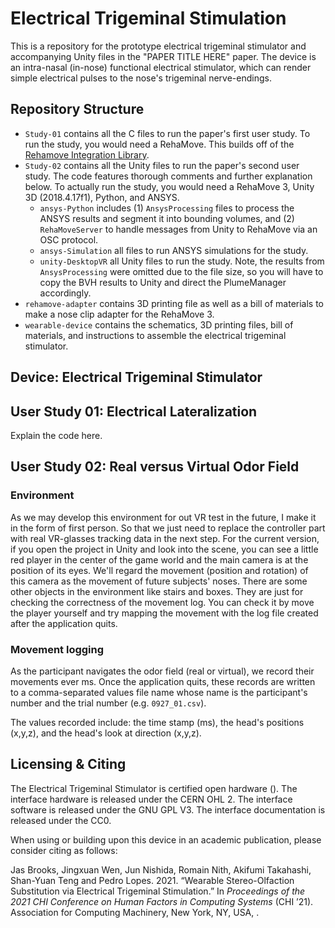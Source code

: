 # Electrical Trigeminal Stimulation

This is a repository for the prototype electrical trigeminal stimulator and accompanying Unity files in the "PAPER TITLE HERE" paper. The device is an intra-nasal (in-nose) functional electrical stimulator, which can render simple electrical pulses to the nose's trigeminal nerve-endings.

## Repository Structure

* `Study-01` contains all the C files to run the paper's first user study. To run the study, you would need a RehaMove. This builds off of the [Rehamove Integration Library](https://github.com/humancomputerintegration/rehamove-integration-lib).
* `Study-02` contains all the Unity files to run the paper's second user study. The code features thorough comments and further explanation below. To actually run the study, you would need a RehaMove 3, Unity 3D (2018.4.17f1), Python, and ANSYS.
  * `ansys-Python` includes (1) `AnsysProcessing` files to process the ANSYS results and segment it into bounding volumes, and (2) `RehaMoveServer` to handle messages from Unity to RehaMove via an OSC protocol.
  * `ansys-Simulation` all files to run ANSYS simulations for the study.
  * `unity-DesktopVR` all Unity files to run the study. Note, the results from `AnsysProcessing` were omitted due to the file size, so you will have to copy the BVH results to Unity and direct the PlumeManager accordingly.
* `rehamove-adapter` contains 3D printing file as well as a bill of materials to make a nose clip adapter for the RehaMove 3.
* `wearable-device` contains the schematics, 3D printing files, bill of materials, and instructions to assemble the electrical trigeminal stimulator.

## Device: Electrical Trigeminal Stimulator



## User Study 01: Electrical Lateralization

Explain the code here.

## User Study 02: Real versus Virtual Odor Field

### Environment

As we may develop this environment for out VR test in the future, I make it in the form of first person. So that we just need to replace the controller part with real VR-glasses tracking data in the next step. For the current version, if you open the project in Unity and look into the scene, you can see a little red player in the center of the game world and the main camera is at the position of its eyes. We'll regard the movement (position and rotation) of this camera as the movement of future subjects' noses. There are some other objects in the environment like stairs and boxes. They are just for checking the correctness of the movement log. You can check it by move the player yourself and try mapping the movement with the log file created after the application quits.

### Movement logging

As the participant navigates the odor field (real or virtual), we record their movements ever <time> ms. Once the application quits, these records are written to a comma-separated values file name whose name is the participant's number and the trial number (e.g. `0927_01.csv`).

The values recorded include: the time stamp (ms), the head's positions (x,y,z), and the head's look at direction (x,y,z).

## Licensing & Citing

The Electrical Trigeminal Stimulator is certified open hardware (<number>). The interface hardware is released under the CERN OHL 2. The interface software is released under the GNU GPL V3. The interface documentation  is released under the CC0.

When using or building upon this device in  an academic publication, please consider citing as follows:

Jas Brooks, Jingxuan Wen, Jun Nishida, Romain Nith, Akifumi Takahashi, Shan-Yuan Teng and Pedro Lopes. 2021. “Wearable Stereo-Olfaction Substitution via Electrical Trigeminal Stimulation.” In *Proceedings of the 2021 CHI Conference on Human Factors in Computing Systems* (CHI ’21). Association for Computing Machinery, New York, NY, USA, <pages>. <DOI>